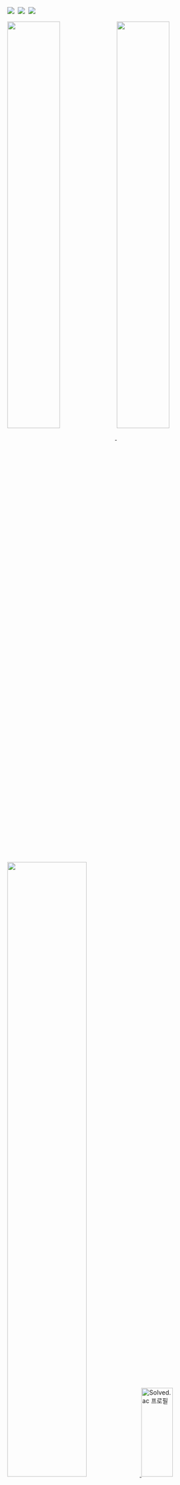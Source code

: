 <p>
  <img href="https://github.com/yhuj79?tab=repositories"
    src="https://img.shields.io/badge/html5-%23E34F26.svg?style=for-the-badge&logo=html5&logoColor=white" /></a>&nbsp
  <img href="https://github.com/yhuj79?tab=repositories"
    src="https://img.shields.io/badge/css3-%231572B6.svg?style=for-the-badge&logo=css3&logoColor=white" /></a>&nbsp
  <img href="https://github.com/yhuj79?tab=repositories"
    src="https://img.shields.io/badge/javascript-%23323330.svg?style=for-the-badge&logo=javascript&logoColor=%23F7DF1E" /></a>&nbsp
</p>
<a href="https://github.com/yhuj79?tab=repositories">
  <img align="center"
    src="https://github-readme-stats.vercel.app/api?username=yhuj79&show_icons=true&line_height=31.9&border_radius=15&hide_border=true&theme=tokyonight"
    width=48.8%/>
</a>
<a href="https://github.com/yhuj79?tab=repositories">
  <img align="center"
    src="https://github-readme-stats.vercel.app/api/top-langs/?username=yhuj79&exclude_repo=MovieRank&border_radius=12&hide_border=true&langs_count=5&layout=compact&theme=tokyonight"
    width=48.8%/>
</a>
<br></br>
<a href="https://github.com/yhuj79?tab=repositories">
  <img
    src="https://activity-graph.herokuapp.com/graph?username=yhuj79&theme=react-dark&bg_color=1A1B27&hide_border=true&line=34862E&color=6FA4FC"
    width=60% />
</a>
<a href="https://solved.ac/iguv">
  <img src="http://mazassumnida.wtf/api/v2/generate_badge?boj=iguv&border_radius=3" alt="Solved.ac 프로필" width=37.6% height=203>
</a>
